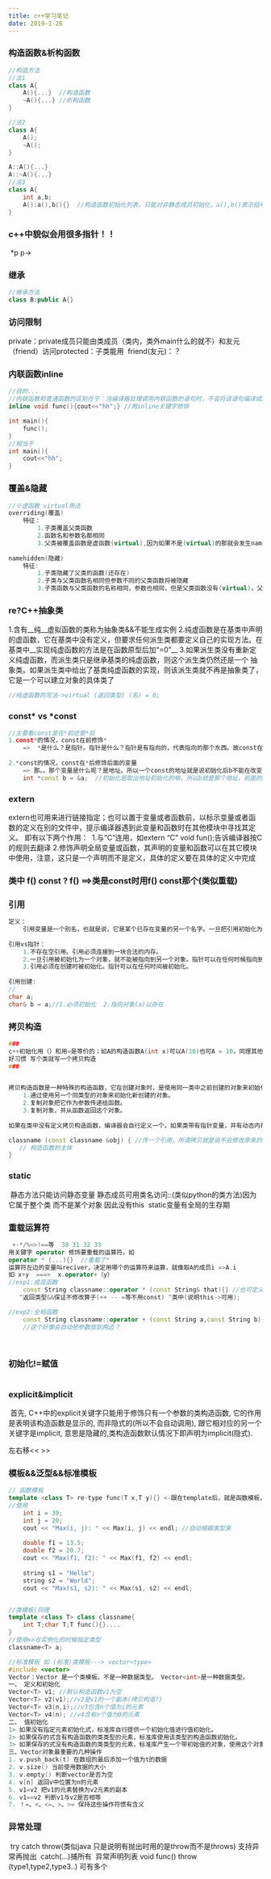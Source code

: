 ```yaml
---
title: c++学习笔记
date: 2019-1-26
---
```


### 构造函数&析构函数 

``` C++
//构造方法
//法1
class A{
    A(){...}  //构造函数
    ~A(){...} //析构函数
}

//法2
class A{
    A();
    ~A();
}

A::A(){...}
A::~A(){...}
//法3
class A{
    int a,b;
 	A():a(),b(){}  //构造函数初始化列表，只能对非静态成员初始化，a(),b()表示括号里的赋给外的
}
```

### c++中貌似会用很多指针！！

​	*p    p->

### 继承 

``` c++
//继承方法
class B:public A{}
```

### 访问限制

​		private：private成员只能由类成员（类内，类外main什么的就不）和友元（friend）访问
​		protected：子类能用
​		friend(友元)：？

### 内联函数inline

``` c++
//目的...
//内联函数和普通函数的区别在于：当编译器处理调用内联函数的语句时，不会将该语句编译成函数调用的指令，而是直接将整个函数体的代码插人调用语句处
inline void func(){cout<<"hh";} //用inline关键字修饰

int main(){
    func();
}
//相当于
int main(){
    cout<<"hh";
}
```

### 覆盖&隐藏

``` c++
//※虚函数 virtual用法
overriding(覆盖)
    特征：
    	1.子类覆盖父类函数
    	2.函数名和参数名都相同
    	3.父类被覆盖函数是虚函数(virtual),因为如果不是(virtual)的那就会发生namehidden
    
namehidden(隐藏)
    特征:
		1.子类隐藏了父类的函数(还存在)
        2.子类与父类函数名相同但参数不同的父类函数将被隐藏
        3.子类函数与父类函数的名称相同，参数也相同，但是父类函数没有(virtual)，父类函数被隐藏，故如果向上转型，将仍然调用的是子类的方法
```



### re?C++抽象类

1.含有__纯__虚拟函数的类称为抽象类&&不能生成实例
2.纯虚函数是在基类中声明的虚函数，它在基类中没有定义，但要求任何派生类都要定义自己的实现方法。在基类中__实现纯虚函数的方法是在函数原型后加“=0”__
3.如果派生类没有重新定义纯虚函数，而派生类只是继承基类的纯虚函数，则这个派生类仍然还是一个 抽象类。如果派生类中给出了基类纯虚函数的实现，则该派生类就不再是抽象类了，它是一个可以建立对象的具体类了

``` c++
//纯虚函数的写法->virtual (返回类型) (名) = 0;
```

### const* vs *const

``` c++
//主要看const是在*前还是*后
1.const*的情况，const在前修饰*
	=>  *是什么？是指针。指针是什么？指针是有指向的，代表指向的那个东西。故const在*前就是指针是const的，即指向的那个东西是const的，所以不能在=别的。
	
2.*const的情况，const在*后修饰后面的变量
	=> 那。。那个变量是什么呢？是地址。所以一个const的地址就是说初始化后b不能在改变，也就是b不能在等于别的&a
	int *const b = &a;  //初始化是取出地址初始化的嘛，所以b就是那个地址，前面的int *const都是修饰b的
```



### extern

​		extern也可用来进行链接指定；也可以置于变量或者函数前，以标示变量或者函数的定义在别的文件中，提示编译器遇到此变量和函数时在其他模块中寻找其定义。
即有以下两个作用：
​				1.与“C”连用，如extern “C” void fun();告诉编译器按C的规则去翻译
​				2.修饰声明全局变量或函数，其声明的变量和函数可以在其它模块中使用，注意，这只是一个声明而不是定义，具体的定义要在具体的定义中完成

### 类中 f() const  ?   f()  ==>类是const时用f() const那个(类似重载)

### 引用

``` c++
定义：
	引用变量是一个别名，也就是说，它是某个已存在变量的另一个名字。一旦把引用初始化为某个变量，就可以使用该引用名称或变量名称来指向变量。
	
引用vs指针：
	1.不存在空引用。引用必须连接到一块合法的内存。
	2.一旦引用被初始化为一个对象，就不能被指向到另一个对象。指针可以在任何时候指向到另一个对象。
	3.引用必须在创建时被初始化。指针可以在任何时间被初始化。
	
引用创建:
//
char a;
char& b = a;//1.必须初始化  2.指向对象(a)以存在  
```



### 拷贝构造

``` c++
### 
c++初始化用（）和用=是等价的；如A的构造函数A(int x)可以A(10)也可A = 10，同理其他类型！！！所以初始化一个类，如A a时  A a = b;相当于用b来初始化a（默认是复制粘贴成员（private的不会复制），但也可把他重写A(const A& x){}这个重载就叫拷贝构造；
好习惯 写个类就写一个拷贝构造
###


拷贝构造函数是一种特殊的构造函数，它在创建对象时，是使用同一类中之前创建的对象来初始化新创建的对象。拷贝构造函数通常用于：
	1.通过使用另一个同类型的对象来初始化新创建的对象。
	2.复制对象把它作为参数传递给函数。
	3.复制对象，并从函数返回这个对象。
	
如果在类中没有定义拷贝构造函数，编译器会自行定义一个。如果类带有指针变量，并有动态内存分配，则它必须有一个拷贝构造函数。拷贝构造函数的最常见形式如下：

classname (const classname &obj) { //传一个引用，所谓拷贝就是说不会修改原来的，只是用一个对象去初始化另一个对象
   // 构造函数的主体
}
```





### static

​		静态方法只能访问静态变量
​		静态成员可用类名访问::(类似python的类方法)因为它属于整个类 而不是某个对象 因此没有this
​		static变量有全局的生存期

### 重载运算符

``` c++
 +-*/%<>!==等  30 31 32 33
用关键字 operator 修饰要重载的运算符，如
operator * (...){}  //重载了*
运算符左边的变量叫reciver，决定用哪个的运算符来运算，就像取A的成员i =>A.i
如 x+y  ===>  x.operator+（y）
//exp1:成员函数
	const String classname::operator * (const String& that){} //也可定义在类中
   ^返回类型&&保证不修改算子(++ -- =等不用const) ^类中(说明this->可用);

//exp2:全局函数
	const String classname::operator + (const String a,const String b){}
	//这个好像会自动把参数放到两边？

           
```



### 初始化!=赋值

``` c++

```



### explicit&implicit

​	首先, C++中的explicit关键字只能用于修饰只有一个参数的类构造函数, 它的作用是表明该构造函数是显示的, 而非隐式的(所以不会自动调用), 跟它相对应的另一个关键字是implicit, 意思是隐藏的,类构造函数默认情况下即声明为implicit(隐式).

左右移<<  >>

### 模板&&泛型&&标准模板

``` C++
// 函数模板
template <class T> re-type func(T x,T y){} <-跟在template后，就是函数模板，T代表一个类型,就会自动根据T的类型变化
//使用
    int i = 39;
    int j = 20;
    cout << "Max(i, j): " << Max(i, j) << endl; //自动根据类型来
 
    double f1 = 13.5; 
    double f2 = 20.7; 
    cout << "Max(f1, f2): " << Max(f1, f2) << endl; 
 
    string s1 = "Hello"; 
    string s2 = "World"; 
    cout << "Max(s1, s2): " << Max(s1, s2) << endl; 


//类模板(同理
template <class T> class classname{
	int T;char T;T func(){}....
}
//使用=>在实例化的时候指定类型
classname<T> a;

//标准模板 如 (标准)类模板---> vector<type>
#include <vector>
Vector：Vector 是一个类模板。不是一种数据类型。 Vector<int>是一种数据类型。
一、 定义和初始化
Vector<T> v1; //默认构造函数v1为空
Vector<T> v2(v1);//v2是v1的一个副本(拷贝构造?)
Vector<T> v3(n,i);//v3包含n个值为i的元素
Vector<T> v4(n); //v4含有n个值为0的元素
二、 值初始化
1> 如果没有指定元素初始化式，标准库自行提供一个初始化值进行值初始化。
2> 如果保存的式含有构造函数的类类型的元素，标准库使用该类型的构造函数初始化。
3> 如果保存的式没有构造函数的类类型的元素，标准库产生一个带初始值的对象，使用这个对象进行值初始化。
三、Vector对象最重要的几种操作
1. v.push_back(t) 在数组的最后添加一个值为t的数据
2. v.size() 当前使用数据的大小
3. v.empty() 判断vector是否为空
4. v[n] 返回v中位置为n的元素
5. v1=v2 把v1的元素替换为v2元素的副本
6. v1==v2 判断v1与v2是否相等
7. ！=、<、<=、>、>= 保持这些操作符惯有含义

```

### 异常处理

​		try catch throw(类似java 只是说明有抛出时用的是throw而不是throws)
​		支持异常再抛出
​		catch(...)捕所有
​		异常声明列表 void func() throw (type1,type2,type3..) 可有多个
